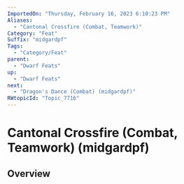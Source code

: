 ```yaml
---
ImportedOn: "Thursday, February 16, 2023 6:10:23 PM"
Aliases:
  - "Cantonal Crossfire (Combat, Teamwork)"
Category: "Feat"
Suffix: "midgardpf"
Tags:
  - "Category/Feat"
parent:
  - "Dwarf Feats"
up:
  - "Dwarf Feats"
next:
  - "Dragon's Dance (Combat) (midgardpf)"
RWtopicId: "Topic_7716"
---
```

# Cantonal Crossfire (Combat, Teamwork) (midgardpf)
## Overview
